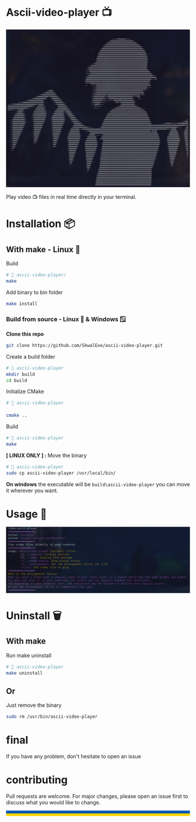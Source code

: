 # Ascii-video-player 📺

![](images/1.gif)

Play video 📺 files in real time directly in your terminal.

# Installation 📦

## With make - Linux 🐧

Build

```bash
# 📂 ascii-video-player/
make
```

Add binary to bin folder

```bash
make install
```

### Build from source - Linux 🐧 & Windows 🪟

**Clone this repo**

```bash
git clone https://github.com/SkwalExe/ascii-video-player.git
```

Create a build folder

```bash
# 📂 ascii-video-player
mkdir build
cd build
```

Initialize CMake

```bash
# 📂 ascii-video-player

cmake ..
```

Build

```bash
# 📂 ascii-video-player
make
```


**[ LINUX ONLY ] :** Move the binary

```bash
# 📂 ascii-video-player
sudo cp ascii-video-player /usr/local/bin/
```

**On windows** the executable will be `build\ascii-video-player` you can move it wherever you want.

# Usage 📝

![](images/usage.png)

# Uninstall 🗑

## With make

Run make uninstall

```bash
# 📂 ascii-video-player
make uninstall
```

## Or

Just remove the binary

```bash
sudo rm /usr/bin/ascii-video-player
```

# final

If you have any problem, don't hesitate to open an issue

# contributing

Pull requests are welcome. For major changes, please open an issue first to discuss what you would like to change.

<a href="https://github.com/SkwalExe#ukraine"><img src="https://raw.githubusercontent.com/SkwalExe/SkwalExe/main/ukraine.jpg" width="100%" height="15px" /></a>